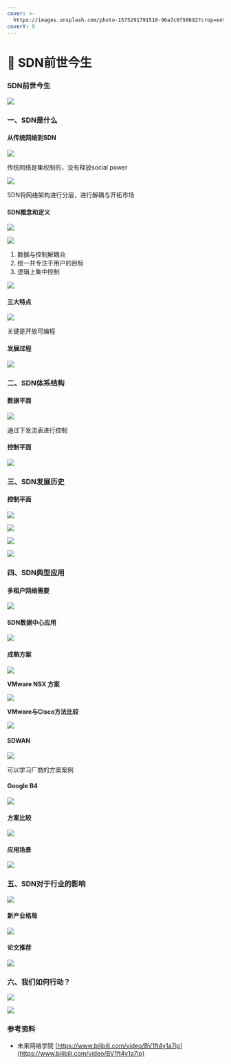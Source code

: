 ```yaml
---
cover: >-
  https://images.unsplash.com/photo-1575291791510-96a7c0f50692?crop=entropy&cs=srgb&fm=jpg&ixid=MnwxOTcwMjR8MHwxfHNlYXJjaHwzfHxzZG58ZW58MHx8fHwxNjQ1OTY5NTE0&ixlib=rb-1.2.1&q=85
coverY: 0
---
```


# 📠 SDN前世今生

### SDN前世今生

![](<../../.gitbook/assets/0 (1) (1) (2)>)

### 一、SDN是什么

#### 从传统网络到SDN

![](<../../.gitbook/assets/1 (1) (1) (1) (1)>)

传统网络是集权制的，没有释放social power

![](<../../.gitbook/assets/2 (1) (2) (1)>)

SDN将网络架构进行分层，进行解耦与开拓市场

#### SDN概念和定义

![](<../../.gitbook/assets/3 (1) (2)>)

![](<../../.gitbook/assets/4 (3) (1) (1)>)

1. 数据与控制解耦合
2. 统一并专注于用户的目标
3. 逻辑上集中控制

![](<../../.gitbook/assets/5 (1) (2)>)

#### 三大特点

![](<../../.gitbook/assets/6 (3)>)

关键是开放可编程

#### 发展过程

![](<../../.gitbook/assets/7 (1) (1) (1)>)

### 二、SDN体系结构

#### 数据平面

![](<../../.gitbook/assets/8 (1)>)

通过下发流表进行控制

#### 控制平面

![](<../../.gitbook/assets/9 (1) (1)>)

### 三、SDN发展历史

#### 控制平面

![](<../../.gitbook/assets/10 (2) (1)>)

![](<../../.gitbook/assets/11 (1)>)

![](<../../.gitbook/assets/12 (3)>)

![](<../../.gitbook/assets/13 (1) (1)>)

### 四、SDN典型应用

#### 多租户网络需要

![](<../../.gitbook/assets/14 (2) (1)>)

#### SDN数据中心应用

![](<../../.gitbook/assets/15 (1) (1)>)

#### 成熟方案

![](<../../.gitbook/assets/16 (2)>)

**VMware NSX 方案**

![](../../.gitbook/assets/17)

**VMware与Cisco方法比较**

![](<../../.gitbook/assets/18 (1)>)

#### SDWAN

![](../../.gitbook/assets/19)

可以学习厂商的方案案例

#### Google B4

![](<../../.gitbook/assets/20 (1)>)

#### 方案比较

![](<../../.gitbook/assets/image (9) (1) (1) (1) (1) (1) (1).png>)



#### 应用场景

![](<../../.gitbook/assets/image (2) (1) (1) (1) (1).png>)

### 五、SDN对于行业的影响

![](<../../.gitbook/assets/image (2) (1) (1) (1) (1) (1).png>)

#### 新产业格局

![](<../../.gitbook/assets/image (3) (1) (1) (1) (1).png>)

#### 论文推荐



![](<../../.gitbook/assets/image (5) (1) (1) (1) (1) (1).png>)

### 六、我们如何行动？

![](<../../.gitbook/assets/image (4) (1) (1) (1) (1) (1).png>)

![](<../../.gitbook/assets/image (7) (1) (1) (1) (1) (1) (1).png>)

### 参考资料

* 未来网络学院  [https://www.bilibili.com/video/BV1ft4y1a7ip](https://www.bilibili.com/video/BV1ft4y1a7ip)

